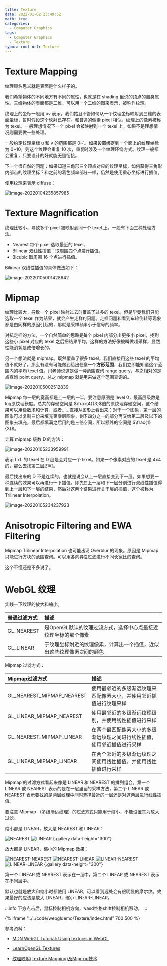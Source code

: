 ```yaml
---
title: Texture
date: 2022-01-02 23:49:52
math: true
categories:
  - Computer Graphics
tags:
  - Computer Graphics
  - Texture
typora-root-url: Texture
---
```






# Texture Mapping

纹理顾名思义就是表面是什么样子的。

我们希望物体的不同地方有不同的属性，也就是在 shading 里说的顶点的自身属性。三维物体的表面都是二维，可以用一个二维的图来表示，被称作纹理。

纹理上的坐标一般用 uv 表示，我们姑且不管如何从一个纹理坐标映射到三维的表面坐标，暂时假设这个映射已存在。和普通的像素 pixel 相似，纹理上的像素被称为 texel。一般理想情况下一个 pixel 会被映射到一个 texel 上，如果不是理想情况则需要做一些处理。

一般约定纹理坐标 u 和 v 的范围都是 0~1。如果设置绑定到一个面上的纹理坐标为 0~10，则这个纹理会重复 10 次，重复时涉及一个纹理环绕方式。纹理一般都会重复，只要设计的好就能无缝衔接。

下一个很自然的问题：如果知道三角形三个顶点对应的纹理坐标，如何获得三角形内部点的纹理坐标？和之前的着色频率部分一样，仍然是使用重心坐标进行插值。

使用纹理来表示 diffuse：

![image-20220104235857985](image-20220104235857985.png)





# Texture Magnification

纹理比较小，导致多个 pixel 被映射到同一个 texel 上。一般有下面三种处理方法。

* Nearest 每个 pixel 选取最近的 texel。
* Bilinear 双线性插值：取周围四个点进行插值。
* Bicubic 取周围 16 个点进行插值。

Bilinear 双线性插值的具体做法如下：

![image-20220105001428642](image-20220105001428642.png)





# Mipmap

纹理比较大，导致一个 pixel 映射过去时覆盖了过多的 texel。但是毕竟我们只能选取一个 texel 作为结果，就会产生走样的问题。走样问题和看到车轮倒转等现象都是由同样的原因引起的，那就是采样频率小于信号的频率。

对抗走样的方法，一个自然简单的思路是每个 pixel 内部分出更多小 pixel，找到这些小 pixel 对应的 texel 之后把结果平均。这样的方法好像被叫做超采样，显然性能消耗是成倍增长的。

另一个想法就是 mipmap。既然覆盖了很多 texel，我们直接用这些 texel 的平均值不就好了。那么有没有可能做到给出任意一个**方形范围**，我们立即能知道这个范围内的平均 texel 值。闫老师说这是做一种范围查询 range query，与之相对的是点查询 point query。总之 mipmap 就是用来做这个范围查询的。

![image-20220105002512839](image-20220105002512839.png)

Mipmap 每一层的宽高都是上一层的一半。要注意原图是 level 0，最高层级数是 log原纹理长度。总共的存储空间是 $\frac{4}{3}$​ 倍的原纹理存储空间，这个结果可以用级数求和计算，或者……直接从图形上看出来：对于一个图象，第一层的图象可以复制三份来填充第零层图象，剩下四分之一的部分再交给第二层及以下的图象去填充，最后都填满之后用的是三倍空间，所以额外的空间是 $\frac{1}{3}$。

计算 mipmap 级数 D 的方法：

![image-20220105233959991](image-20220105233959991.png)

表示 LxL 的 texel 在 D 层是会对应一个 texel。如果一个像素对应的 texel 是 4x4 的，那么去找第二层即可。

最后找出来的 D 不是连续的，也就是说会从上一层直接变到下一层。如果想要一种连续的效果可以再进行一下插值。即先在上一层和下一层分别进行双线性插值得到上一层和下一层的结果，然后对这两个结果进行关于层的插值，这个被称为 Trilinear Interpolation。

![image-20220105234237923](image-20220105234237923.png)



# Anisotropic Filtering and EWA Filtering

Mipmap Trilinear Interpolation 也可能出现 Overblur 的现象。原因是 Mipmap 只能进行方块的范围查询。可以用各向异性过滤进行不同长宽比的查询。

这个不懂还是不多说了。



# WebGL 纹理

实践一下纹理的放大和缩小。

| 普通过滤方式                  | 描述                                                         |
| :------------------------ | :----------------------------------------------------------- |
| GL_NEAREST | 是OpenGL默认的纹理过滤方式，选择中心点最接近纹理坐标的那个像素 |
| GL_LINEAR  | 于纹理坐标附近的纹理像素，计算出一个插值，近似出这些纹理像素之间的颜色 |

Mipmap 过滤方式：

| Mipmap过滤方式             | 描述                                                         |
| :------------------------ | :----------------------------------------------------------- |
| GL_NEAREST_MIPMAP_NEAREST | 使用最邻近的多级渐远纹理来匹配像素大小，并使用邻近插值进行纹理采样 |
| GL_LINEAR_MIPMAP_NEAREST  | 使用最邻近的多级渐远纹理级别，并使用线性插值进行采样         |
| GL_NEAREST_MIPMAP_LINEAR  | 在两个最匹配像素大小的多级渐远纹理之间进行线性插值，使用邻近插值进行采样 |
| GL_LINEAR_MIPMAP_LINEAR   | 在两个邻近的多级渐远纹理之间使用线性插值，并使用线性插值进行采样 |

Mipmap 的过滤方式看起来像是 LINEAR 和 NEAREST 的排列组合。第一个 LINEAR 或 NEAREST 表示的是在一层里面的采样方法，第二个 LINEAR 或 NEAREST 表示要找的是两层纹理中间时选择最近的一层还是对这两层进行线性插值。

要注意 Mipmap （多级渐远纹理）的过滤方式只能用于缩小，不能设置其为放大过滤。

缩小都是 LINEAR，放大是 NEAREST 和 LINEAR：

![NEAREST](image-20220106201116658.png)
![LINEAR](image-20220106201030097.png)
{.gallery data-height="300"}


放大都是 LINEAR，缩小的 Mipmap 效果：

![NEAREST-NEAREST](image-20220106201433282.png)
![NEAREST-LINEAR](image-20220106201607193.png)
![LINEAR-NEAREST](image-20220106201748443.png)
![LINEAR-LINEAR](image-20220106201821890.png)
{.gallery data-height="300"}

第一个 LINEAR 或 NEAREST 表示在一层中，第二个 LINEAR 或 NEAREST 表示在不同层中。

默认也就是放大和缩小时都使用 LINEAR，可以看到远处会有很明显的摩尔纹。效果最好的应该是放大 LINEAR，缩小 LINEAR-LINEAR。

:::info
下方点击后，鼠标控制相机方向，wasd空格shift控制相机移动。
:::

{% iframe "../../code/webgldemo/Texture/index.html" 700 500 %}

参考资料：

* [MDN WebGL Tutorial: Using textures in WebGL](https://developer.mozilla.org/zh-CN/docs/Web/API/WebGL_API/Tutorial/Using_textures_in_WebGL)

* [LearnOpenGL Textures](https://learnopengl-cn.github.io/01%20Getting%20started/06%20Textures/)

* [纹理映射(Texture Mapping)及Mipmap技术](https://zhuanlan.zhihu.com/p/144332091)